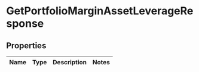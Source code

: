 

# GetPortfolioMarginAssetLeverageResponse


## Properties

| Name | Type | Description | Notes |
|------------ | ------------- | ------------- | -------------|



